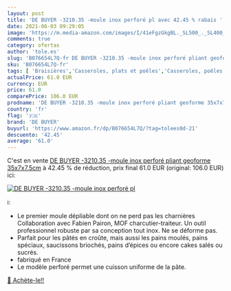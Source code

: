 ```yaml
---
layout: post
title: 'DE BUYER -3210.35 -moule inox perforé pl avec 42.45 % rabais '
date: 2021-06-03 09:29:05
image: 'https://m.media-amazon.com/images/I/41eFgzGkgBL._SL500_._SL400_.jpg'
comments: true
category: ofertas
author: 'tole.es'
slug: 'B076654L7Q-fr DE BUYER -3210.35 -moule inox perforé pliant geoforme...'
sku: 'B076654L7Q-fr'
tags: [ 'Braisières','Casseroles, plats et poêles','Casseroles, poêles et faitouts','Cuisine et Maison','de buyer', ]
actualPrice: 61.0 EUR
currency: EUR
price: 61.0
comparePrice: 106.0 EUR
prodname: 'DE BUYER -3210.35 -moule inox perforé pliant geoforme 35x7x7.5cm'
country: 'fr'
flag: '🇫🇷'
brand: 'DE BUYER'
buyurl: 'https://www.amazon.fr/dp/B076654L7Q/?tag=tolees0d-21'
descuento: '42.45'
average: '61.0'
---
```


C'est en vente [DE BUYER -3210.35 -moule inox perforé pliant geoforme 35x7x7.5cm](https://www.amazon.fr/dp/B076654L7Q/?tag=tolees0d-21)  à  42.45 % de réduction, prix final  61.0 EUR (original: 106.0 EUR) ici:

[![DE BUYER -3210.35 -moule inox perforé pl](https://m.media-amazon.com/images/I/41eFgzGkgBL._SL500_._SL400_.jpg)](https://www.amazon.fr/dp/B076654L7Q/?tag=tolees0d-21)

ℹ️:

- Le premier moule dépliable dont on ne perd pas les charnières Collaboration avec Fabien Pairon, MOF charcutier-traiteur. Un outil professionnel robuste par sa conception tout inox. Ne se déforme pas.
- Parfait pour les pâtés en croûte, mais aussi les pains moulés, pains spéciaux, saucissons briochés, pains d’épices ou encore cakes salés ou sucrés.
- fabriqué en France
- Le modèle perforé permet une cuisson uniforme de la pâte.

[🛒 Achète-le!!](https://www.amazon.fr/dp/B076654L7Q/?tag=tolees0d-21)
